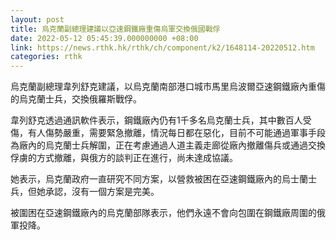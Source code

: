 ```yaml
---
layout: post
title: 烏克蘭副總理建議以亞速鋼鐵廠重傷烏軍交換俄國戰俘
date: 2022-05-12 05:45:39.000000000 +08:00
link: https://news.rthk.hk/rthk/ch/component/k2/1648114-20220512.htm
categories: rthk
---
```


烏克蘭副總理韋列舒克建議，以烏克蘭南部港口城市馬里烏波爾亞速鋼鐵廠內重傷的烏克蘭士兵，交換俄羅斯戰俘。

韋列舒克透過通訊軟件表示，鋼鐵廠內仍有1千多名烏克蘭士兵，其中數百人受傷，有人傷勢嚴重，需要緊急撤離，情況每日都在惡化，目前不可能通過軍事手段為廠內的烏克蘭士兵解圍，正在考慮通過人道主義走廊從廠內撤離傷兵或通過交換俘虜的方式撤離，與俄方的談判正在進行，尚未達成協議。

她表示，烏克蘭政府一直研究不同方案，以營救被困在亞速鋼鐵廠內的烏士蘭士兵，但她承認，沒有一個方案是完美。

被圍困在亞速鋼鐵廠內的烏克蘭部隊表示，他們永遠不會向包圍在鋼鐵廠周圍的俄軍投降。
